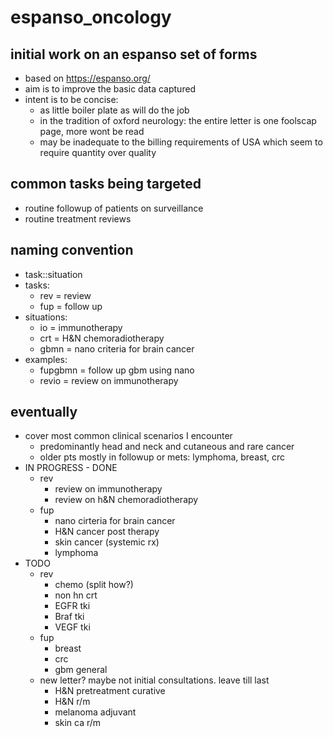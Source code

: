 # espanso_oncology

## initial work on an espanso set of forms
* based on https://espanso.org/
* aim is to improve the basic data captured
* intent is to be concise: 
  + as little boiler plate as will do the job
  + in the tradition of oxford neurology: the entire letter is one foolscap page, more wont be read
  + may be inadequate to the billing requirements of USA which seem to require quantity over quality


## common tasks being targeted
* routine followup of patients on surveillance
* routine treatment reviews

## naming convention
* task::situation
* tasks:
  + rev = review
  + fup = follow up
* situations:
  + io = immunotherapy
  + crt = H&N chemoradiotherapy
  + gbmn = nano criteria for brain cancer
* examples:
  + fupgbmn = follow up gbm using nano 
  + revio = review on immunotherapy

## eventually
* cover most common clinical scenarios I encounter
  + predominantly head and neck and cutaneous and rare cancer
  + older pts mostly in followup or mets: lymphoma, breast, crc
* IN PROGRESS - DONE
  + rev
    - review on immunotherapy
    - review on h&N chemoradiotherapy
  + fup
    - nano cirteria for brain cancer
    - H&N cancer post therapy
    - skin cancer (systemic rx)
    - lymphoma
* TODO
  + rev
    - chemo (split how?)
    - non hn crt 
    - EGFR tki
    - Braf tki
    - VEGF tki
  + fup
    - breast
    - crc
    - gbm general
  + new letter? maybe not initial consultations. leave till last
    - H&N pretreatment curative
    - H&N r/m
    - melanoma adjuvant
    - skin ca r/m
    
